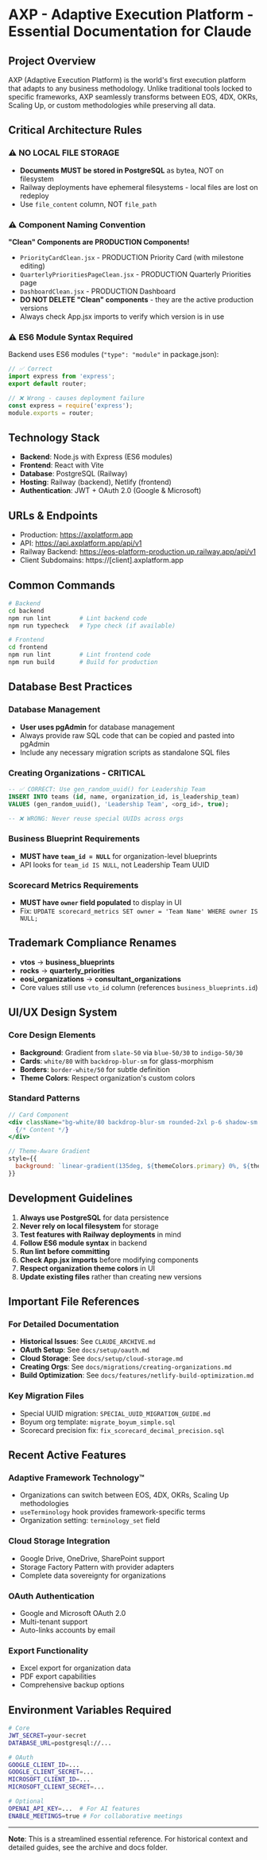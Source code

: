 # AXP - Adaptive Execution Platform - Essential Documentation for Claude

## Project Overview
AXP (Adaptive Execution Platform) is the world's first execution platform that adapts to any business methodology. Unlike traditional tools locked to specific frameworks, AXP seamlessly transforms between EOS, 4DX, OKRs, Scaling Up, or custom methodologies while preserving all data.

## Critical Architecture Rules

### ⚠️ NO LOCAL FILE STORAGE
- **Documents MUST be stored in PostgreSQL** as bytea, NOT on filesystem
- Railway deployments have ephemeral filesystems - local files are lost on redeploy
- Use `file_content` column, NOT `file_path`

### ⚠️ Component Naming Convention
**"Clean" Components are PRODUCTION Components!**
- `PriorityCardClean.jsx` - PRODUCTION Priority Card (with milestone editing)
- `QuarterlyPrioritiesPageClean.jsx` - PRODUCTION Quarterly Priorities page
- `DashboardClean.jsx` - PRODUCTION Dashboard
- **DO NOT DELETE "Clean" components** - they are the active production versions
- Always check App.jsx imports to verify which version is in use

### ⚠️ ES6 Module Syntax Required
Backend uses ES6 modules (`"type": "module"` in package.json):
```javascript
// ✅ Correct
import express from 'express';
export default router;

// ❌ Wrong - causes deployment failure
const express = require('express');
module.exports = router;
```

## Technology Stack
- **Backend**: Node.js with Express (ES6 modules)
- **Frontend**: React with Vite
- **Database**: PostgreSQL (Railway)
- **Hosting**: Railway (backend), Netlify (frontend)
- **Authentication**: JWT + OAuth 2.0 (Google & Microsoft)

## URLs & Endpoints
- Production: https://axplatform.app
- API: https://api.axplatform.app/api/v1
- Railway Backend: https://eos-platform-production.up.railway.app/api/v1
- Client Subdomains: https://[client].axplatform.app

## Common Commands
```bash
# Backend
cd backend
npm run lint        # Lint backend code
npm run typecheck   # Type check (if available)

# Frontend
cd frontend
npm run lint        # Lint frontend code
npm run build       # Build for production
```

## Database Best Practices

### Database Management
- **User uses pgAdmin** for database management
- Always provide raw SQL code that can be copied and pasted into pgAdmin
- Include any necessary migration scripts as standalone SQL files

### Creating Organizations - CRITICAL
```sql
-- ✅ CORRECT: Use gen_random_uuid() for Leadership Team
INSERT INTO teams (id, name, organization_id, is_leadership_team)
VALUES (gen_random_uuid(), 'Leadership Team', <org_id>, true);

-- ❌ WRONG: Never reuse special UUIDs across orgs
```

### Business Blueprint Requirements
- **MUST have `team_id = NULL`** for organization-level blueprints
- API looks for `team_id IS NULL`, not Leadership Team UUID

### Scorecard Metrics Requirements
- **MUST have `owner` field populated** to display in UI
- Fix: `UPDATE scorecard_metrics SET owner = 'Team Name' WHERE owner IS NULL;`

## Trademark Compliance Renames
- **vtos** → **business_blueprints**
- **rocks** → **quarterly_priorities**
- **eosi_organizations** → **consultant_organizations**
- Core values still use `vto_id` column (references `business_blueprints.id`)

## UI/UX Design System

### Core Design Elements
- **Background**: Gradient from `slate-50` via `blue-50/30` to `indigo-50/30`
- **Cards**: `white/80` with `backdrop-blur-sm` for glass-morphism
- **Borders**: `border-white/50` for subtle definition
- **Theme Colors**: Respect organization's custom colors

### Standard Patterns
```jsx
// Card Component
<div className="bg-white/80 backdrop-blur-sm rounded-2xl p-6 shadow-sm border border-white/50">
  {/* Content */}
</div>

// Theme-Aware Gradient
style={{
  background: `linear-gradient(135deg, ${themeColors.primary} 0%, ${themeColors.secondary} 100%)`
}}
```

## Development Guidelines

1. **Always use PostgreSQL** for data persistence
2. **Never rely on local filesystem** for storage
3. **Test features with Railway deployments** in mind
4. **Follow ES6 module syntax** in backend
5. **Run lint before committing**
6. **Check App.jsx imports** before modifying components
7. **Respect organization theme colors** in UI
8. **Update existing files** rather than creating new versions

## Important File References

### For Detailed Documentation
- **Historical Issues**: See `CLAUDE_ARCHIVE.md`
- **OAuth Setup**: See `docs/setup/oauth.md`
- **Cloud Storage**: See `docs/setup/cloud-storage.md`
- **Creating Orgs**: See `docs/migrations/creating-organizations.md`
- **Build Optimization**: See `docs/features/netlify-build-optimization.md`

### Key Migration Files
- Special UUID migration: `SPECIAL_UUID_MIGRATION_GUIDE.md`
- Boyum org template: `migrate_boyum_simple.sql`
- Scorecard precision fix: `fix_scorecard_decimal_precision.sql`

## Recent Active Features

### Adaptive Framework Technology™
- Organizations can switch between EOS, 4DX, OKRs, Scaling Up methodologies
- `useTerminology` hook provides framework-specific terms
- Organization setting: `terminology_set` field

### Cloud Storage Integration
- Google Drive, OneDrive, SharePoint support
- Storage Factory Pattern with provider adapters
- Complete data sovereignty for organizations

### OAuth Authentication
- Google and Microsoft OAuth 2.0
- Multi-tenant support
- Auto-links accounts by email

### Export Functionality
- Excel export for organization data
- PDF export capabilities
- Comprehensive backup options

## Environment Variables Required
```bash
# Core
JWT_SECRET=your-secret
DATABASE_URL=postgresql://...

# OAuth
GOOGLE_CLIENT_ID=...
GOOGLE_CLIENT_SECRET=...
MICROSOFT_CLIENT_ID=...
MICROSOFT_CLIENT_SECRET=...

# Optional
OPENAI_API_KEY=...  # For AI features
ENABLE_MEETINGS=true # For collaborative meetings
```

---
**Note**: This is a streamlined essential reference. For historical context and detailed guides, see the archive and docs folder.